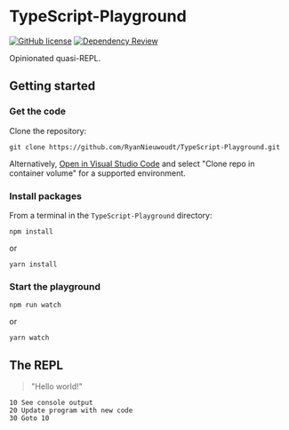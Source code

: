 # TypeScript-Playground

[![GitHub license](https://img.shields.io/github/license/RyanNieuwoudt/TypeScript-Playground)](https://github.com/RyanNieuwoudt/TypeScript-Playground/blob/main/LICENSE)
[![Dependency Review](https://github.com/RyanNieuwoudt/TypeScript-Playground/actions/workflows/dependency-review.yml/badge.svg)](https://github.com/RyanNieuwoudt/TypeScript-Playground/actions/workflows/dependency-review.yml)

Opinionated quasi-REPL.

## Getting started

### Get the code

Clone the repository:

```shell
git clone https://github.com/RyanNieuwoudt/TypeScript-Playground.git
```

Alternatively, [Open in Visual Studio Code](https://open.vscode.dev/RyanNieuwoudt/TypeScript-Playground) and select "Clone repo in container volume" for a supported environment.

### Install packages

From a terminal in the `TypeScript-Playground` directory:

```shell
npm install
```

or

```shell
yarn install
```

### Start the playground

```shell
npm run watch
```

or

```shell
yarn watch
```

## The REPL

> "Hello world!"

```
10 See console output
20 Update program with new code
30 Goto 10
```
